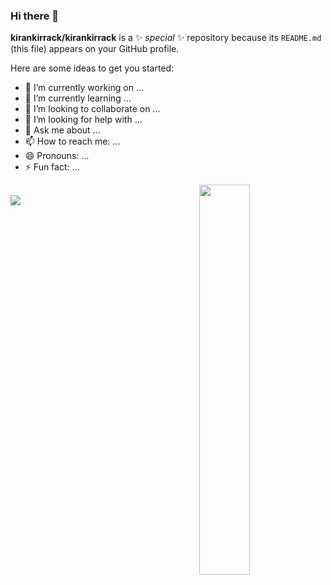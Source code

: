 ### Hi there 👋

**kirankirrack/kirankirrack** is a ✨ _special_ ✨ repository because its `README.md` (this file) appears on your GitHub profile.

Here are some ideas to get you started:

- 🔭 I’m currently working on ...
- 🌱 I’m currently learning ...
- 👯 I’m looking to collaborate on ...
- 🤔 I’m looking for help with ...
- 💬 Ask me about ...
- 📫 How to reach me: ...
- 😄 Pronouns: ...
- ⚡ Fun fact: ...
<div>
<img align="right" src="https://www.google.com/url?sa=i&url=https%3A%2F%2Fdribbble.com%2Fshots%2F4502924-Python-developer-animation&psig=AOvVaw1wOj7bdg9VGTCwKEHMrGae&ust=1679590777153000&source=images&cd=vfe&ved=0CA8QjRxqFwoTCPjmga-B8P0CFQAAAAAdAAAAABAE" width="40%"/>
  <br>
<body>
<img src="Desktop\PNG File (.png)">
</body>
